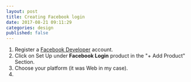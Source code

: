 ```yaml
---
layout: post
title: Creating Facebook login
date: 2017-08-21 09:11:29
categories: design
published: false
---
```


1. Register a [Facebook Developer](https://developers.facebook.com/) account.
2. Click on Set Up under **Facebook Login** product in the "+ Add Product" Section.
3. Choose your platform (it was Web in my case).
4. 